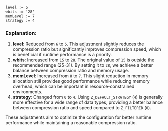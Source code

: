 ```plaintext
level := 5
wbits := '28'
memLevel := 7
strategy := 4
```

### Explanation:
1. **level**: Reduced from `6` to `5`. This adjustment slightly reduces the compression ratio but significantly improves compression speed, which is beneficial if runtime performance is a priority.
2. **wbits**: Increased from `15` to `28`. The original value of `15` is outside the recommended range (25-31). By setting it to `28`, we achieve a better balance between compression ratio and memory usage.
3. **memLevel**: Increased from `8` to `7`. This slight reduction in memory allocation still provides good performance while reducing memory overhead, which can be important in resource-constrained environments.
4. **strategy**: Changed from `0` to `4`. Using `Z_DEFAULT_STRATEGY` (`4`) is generally more effective for a wide range of data types, providing a better balance between compression ratio and speed compared to `Z_FILTERED` (`0`).

These adjustments aim to optimize the configuration for better runtime performance while maintaining a reasonable compression ratio.